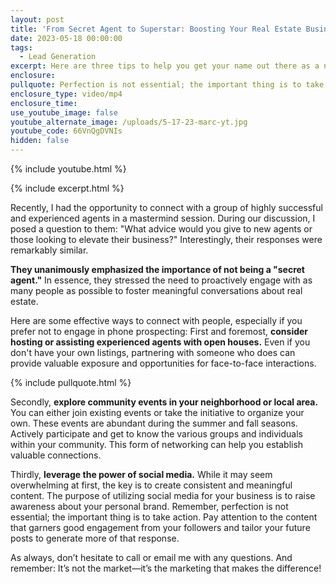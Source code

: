 ```yaml
---
layout: post
title: 'From Secret Agent to Superstar: Boosting Your Real Estate Business'
date: 2023-05-18 00:00:00
tags:
  - Lead Generation
excerpt: Here are three tips to help you get your name out there as a new agent.
enclosure:
pullquote: Perfection is not essential; the important thing is to take action.
enclosure_type: video/mp4
enclosure_time:
use_youtube_image: false
youtube_alternate_image: /uploads/5-17-23-marc-yt.jpg
youtube_code: 66VnQgDVNIs
hidden: false
---
```

{% include youtube.html %}

{% include excerpt.html %}

Recently, I had the opportunity to connect with a group of highly successful and experienced agents in a mastermind session. During our discussion, I posed a question to them: "What advice would you give to new agents or those looking to elevate their business?" Interestingly, their responses were remarkably similar.&nbsp;

**They unanimously emphasized the importance of not being a "secret agent."** In essence, they stressed the need to proactively engage with as many people as possible to foster meaningful conversations about real estate.

Here are some effective ways to connect with people, especially if you prefer not to engage in phone prospecting: First and foremost, **consider hosting or assisting experienced agents with open houses.** Even if you don't have your own listings, partnering with someone who does can provide valuable exposure and opportunities for face-to-face interactions.

{% include pullquote.html %}

Secondly, **explore community events in your neighborhood or local area.** You can either join existing events or take the initiative to organize your own. These events are abundant during the summer and fall seasons. Actively participate and get to know the various groups and individuals within your community. This form of networking can help you establish valuable connections.

Thirdly, **leverage the power of social media.** While it may seem overwhelming at first, the key is to create consistent and meaningful content. The purpose of utilizing social media for your business is to raise awareness about your personal brand. Remember, perfection is not essential; the important thing is to take action. Pay attention to the content that garners good engagement from your followers and tailor your future posts to generate more of that response.

As always, don’t hesitate to call or email me with any questions. And remember: It’s not the market—it’s the marketing that makes the difference!